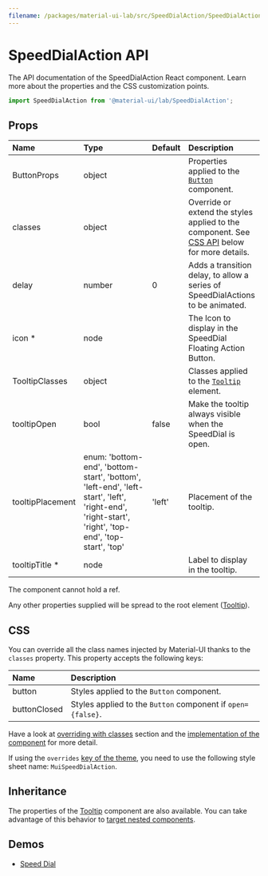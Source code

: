 ```yaml
---
filename: /packages/material-ui-lab/src/SpeedDialAction/SpeedDialAction.js
---
```


<!--- This documentation is automatically generated, do not try to edit it. -->

# SpeedDialAction API

<p class="description">The API documentation of the SpeedDialAction React component. Learn more about the properties and the CSS customization points.</p>

```js
import SpeedDialAction from '@material-ui/lab/SpeedDialAction';
```

## Props

| Name                                                         | Type                                                                                                                                                                                       | Default                                  | Description                                                                                         |
| :----------------------------------------------------------- | :----------------------------------------------------------------------------------------------------------------------------------------------------------------------------------------- | :--------------------------------------- | :-------------------------------------------------------------------------------------------------- |
| <span class="prop-name">ButtonProps</span>                   | <span class="prop-type">object</span>                                                                                                                                                      |                                          | Properties applied to the [`Button`](/api/button/) component.                                       |
| <span class="prop-name">classes</span>                       | <span class="prop-type">object</span>                                                                                                                                                      |                                          | Override or extend the styles applied to the component. See [CSS API](#css) below for more details. |
| <span class="prop-name">delay</span>                         | <span class="prop-type">number</span>                                                                                                                                                      | <span class="prop-default">0</span>      | Adds a transition delay, to allow a series of SpeedDialActions to be animated.                      |
| <span class="prop-name required">icon&nbsp;\*</span>         | <span class="prop-type">node</span>                                                                                                                                                        |                                          | The Icon to display in the SpeedDial Floating Action Button.                                        |
| <span class="prop-name">TooltipClasses</span>                | <span class="prop-type">object</span>                                                                                                                                                      |                                          | Classes applied to the [`Tooltip`](/api/tooltip/) element.                                          |
| <span class="prop-name">tooltipOpen</span>                   | <span class="prop-type">bool</span>                                                                                                                                                        | <span class="prop-default">false</span>  | Make the tooltip always visible when the SpeedDial is open.                                         |
| <span class="prop-name">tooltipPlacement</span>              | <span class="prop-type">enum:&nbsp;'bottom-end', 'bottom-start', 'bottom', 'left-end', 'left-start', 'left', 'right-end', 'right-start', 'right', 'top-end', 'top-start', 'top'<br></span> | <span class="prop-default">'left'</span> | Placement of the tooltip.                                                                           |
| <span class="prop-name required">tooltipTitle&nbsp;\*</span> | <span class="prop-type">node</span>                                                                                                                                                        |                                          | Label to display in the tooltip.                                                                    |

The component cannot hold a ref.

Any other properties supplied will be spread to the root element ([Tooltip](/api/tooltip/)).

## CSS

You can override all the class names injected by Material-UI thanks to the `classes` property.
This property accepts the following keys:

| Name                                        | Description                                                 |
| :------------------------------------------ | :---------------------------------------------------------- |
| <span class="prop-name">button</span>       | Styles applied to the `Button` component.                   |
| <span class="prop-name">buttonClosed</span> | Styles applied to the `Button` component if `open={false}`. |

Have a look at [overriding with classes](/customization/overrides/#overriding-with-classes) section
and the [implementation of the component](https://github.com/mui-org/material-ui/blob/next/packages/material-ui-lab/src/SpeedDialAction/SpeedDialAction.js)
for more detail.

If using the `overrides` [key of the theme](/customization/themes/#css),
you need to use the following style sheet name: `MuiSpeedDialAction`.

## Inheritance

The properties of the [Tooltip](/api/tooltip/) component are also available.
You can take advantage of this behavior to [target nested components](/guides/api/#spread).

## Demos

- [Speed Dial](/lab/speed-dial/)
